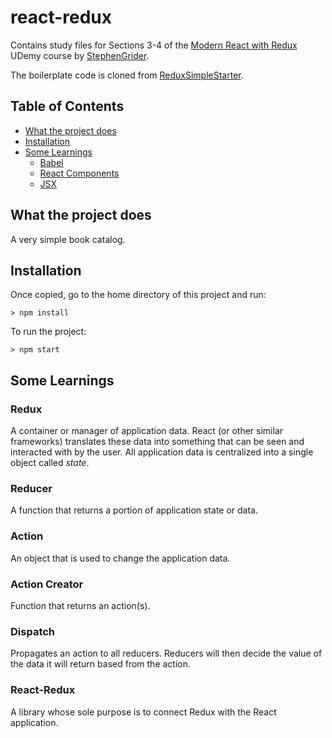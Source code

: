 # react-redux

Contains study files for Sections 3-4 of the [Modern React with Redux](https://www.udemy.com/react-redux/learn/v4/content) UDemy course by [StephenGrider](https://github.com/StephenGrider).

The boilerplate code is cloned from [ReduxSimpleStarter](https://github.com/StephenGrider/ReduxSimpleStarter).

## Table of Contents

- [What the project does](#what-the-project-does)
- [Installation](#installation)
- [Some Learnings](#some-learnings)
    - [Babel](#babel)
    - [React Components](#react-components)
    - [JSX](#jsx)

## What the project does

A very simple book catalog.

## Installation
Once copied, go to the home directory of this project and run:

```
> npm install
```

To run the project:
```
> npm start
```

## Some Learnings

### Redux

A container or manager of application data. React (or other similar frameworks) translates these data into something that can be seen and interacted with by the user. All application data is centralized into a single object called *state*.

### Reducer

A function that returns a portion of application state or data.

### Action

An object that is used to change the application data.

### Action Creator

Function that returns an action(s).

### Dispatch

Propagates an action to all reducers. Reducers will then decide the value of the data it will return based from the action.

### React-Redux

A library whose sole purpose is to connect Redux with the React application.

